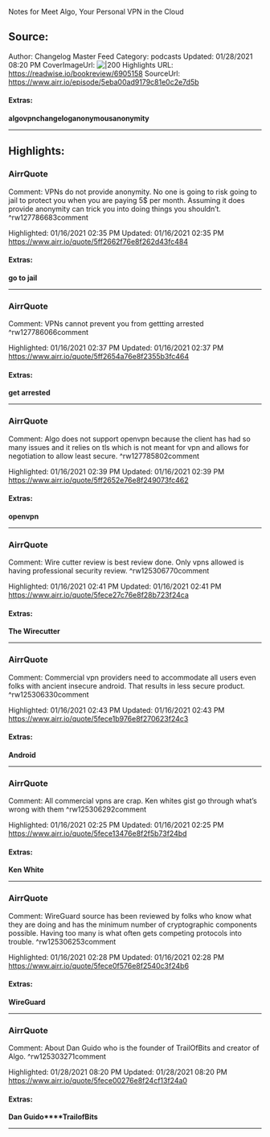 Notes for Meet Algo, Your Personal VPN in the Cloud

## Source:
Author: Changelog Master Feed
Category: podcasts
Updated: 01/28/2021 08:20 PM
CoverImageUrl: 
![|200](https://cdn.changelog.com/images/podcasts/master-original-3922a5ce5ede81d973adc3cd618f7e64.png?vsn=d)
Highlights URL: https://readwise.io/bookreview/6905158
SourceUrl: https://www.airr.io/episode/5eba00ad9179c81e0c2e7d5b


#### Extras:
**algo****vpn****changelog****anonymous****anonymity**



 
-----
 ## Highlights:

### AirrQuote
Comment: VPNs do not provide anonymity. No one is going to risk going to jail to protect you when you are paying 5$ per month. Assuming it does provide anonymity can trick you into doing things you shouldn’t. ^rw127786683comment

Highlighted: 01/16/2021 02:35 PM
Updated: 01/16/2021 02:35 PM
https://www.airr.io/quote/5ff2662f76e8f262d43fc484


#### Extras:
**go to jail**




------

### AirrQuote
Comment: VPNs cannot prevent you from gettting arrested ^rw127786066comment

Highlighted: 01/16/2021 02:37 PM
Updated: 01/16/2021 02:37 PM
https://www.airr.io/quote/5ff2654a76e8f2355b3fc464


#### Extras:
**get arrested**




------

### AirrQuote
Comment: Algo does not support openvpn because the client has had so many issues and it relies on tls which is not meant for vpn and allows for negotiation to allow least secure. ^rw127785802comment

Highlighted: 01/16/2021 02:39 PM
Updated: 01/16/2021 02:39 PM
https://www.airr.io/quote/5ff2652e76e8f249073fc462


#### Extras:
**openvpn**




------

### AirrQuote
Comment: Wire cutter review is best review done. Only vpns allowed is having professional security review. ^rw125306770comment

Highlighted: 01/16/2021 02:41 PM
Updated: 01/16/2021 02:41 PM
https://www.airr.io/quote/5fece27c76e8f28b723f24ca


#### Extras:
**The Wirecutter**




------

### AirrQuote
Comment: Commercial vpn providers need to accommodate all users even folks with ancient insecure android. That results in less secure product. ^rw125306330comment

Highlighted: 01/16/2021 02:43 PM
Updated: 01/16/2021 02:43 PM
https://www.airr.io/quote/5fece1b976e8f270623f24c3


#### Extras:
**Android**




------

### AirrQuote
Comment: All commercial vpns are crap. Ken whites gist go through what’s wrong with them ^rw125306292comment

Highlighted: 01/16/2021 02:25 PM
Updated: 01/16/2021 02:25 PM
https://www.airr.io/quote/5fece13476e8f2f5b73f24bd


#### Extras:
**Ken White**




------

### AirrQuote
Comment: WireGuard source has been reviewed by folks who know what they are doing and has the minimum number of cryptographic components possible. Having too many is what often gets competing protocols into trouble. ^rw125306253comment

Highlighted: 01/16/2021 02:28 PM
Updated: 01/16/2021 02:28 PM
https://www.airr.io/quote/5fece0f576e8f2540c3f24b6


#### Extras:
**WireGuard**




------

### AirrQuote
Comment: About Dan Guido who is the founder of TrailOfBits and creator of Algo. ^rw125303271comment

Highlighted: 01/28/2021 08:20 PM
Updated: 01/28/2021 08:20 PM
https://www.airr.io/quote/5fece00276e8f24cf13f24a0


#### Extras:
**Dan Guido****TrailofBits**




------

